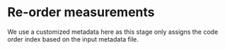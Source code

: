 # Re-order measurements

We use a customized metadata here as this stage only assigns the code order index based on the input metadata
file.
